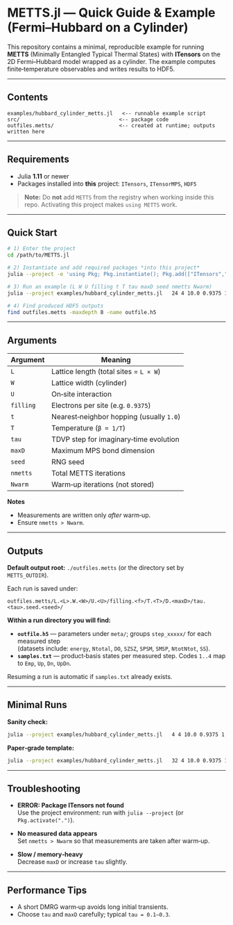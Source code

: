 # METTS.jl — Quick Guide & Example (Fermi–Hubbard on a Cylinder)

This repository contains a minimal, reproducible example for running
**METTS** (Minimally Entangled Typical Thermal States) with **ITensors**
on the 2D Fermi–Hubbard model wrapped as a cylinder. The example
computes finite‑temperature observables and writes results to HDF5.

---

## Contents

```
examples/hubbard_cylinder_metts.jl   <-- runnable example script
src/                                <-- package code
outfiles.metts/                     <-- created at runtime; outputs written here
```

---

## Requirements

- Julia **1.11** or newer
- Packages installed into **this** project: `ITensors`, `ITensorMPS`, `HDF5`

> **Note:** Do **not** add `METTS` from the registry when working inside this repo.
> Activating this project makes `using METTS` work.

---

## Quick Start

```bash
# 1) Enter the project
cd /path/to/METTS.jl

# 2) Instantiate and add required packages *into this project*
julia --project -e 'using Pkg; Pkg.instantiate(); Pkg.add(["ITensors","ITensorMPS","HDF5"])'

# 3) Run an example (L W U filling t T tau maxD seed nmetts Nwarm)
julia --project examples/hubbard_cylinder_metts.jl   24 4 10.0 0.9375 1.0 0.10 0.3 2000 1 100 5

# 4) Find produced HDF5 outputs
find outfiles.metts -maxdepth 8 -name outfile.h5
```

---

## Arguments

| Argument | Meaning |
|---|---|
| `L` | Lattice length (total sites = `L × W`) |
| `W` | Lattice width (cylinder) |
| `U` | On‑site interaction |
| `filling` | Electrons per site (e.g. `0.9375`) |
| `t` | Nearest‑neighbor hopping (usually `1.0`) |
| `T` | Temperature (`β = 1/T`) |
| `tau` | TDVP step for imaginary‑time evolution |
| `maxD` | Maximum MPS bond dimension |
| `seed` | RNG seed |
| `nmetts` | Total METTS iterations |
| `Nwarm` | Warm‑up iterations (not stored) |

**Notes**

- Measurements are written only *after* warm‑up.
- Ensure `nmetts > Nwarm`.

---

## Outputs

**Default output root:** `./outfiles.metts` (or the directory set by `METTS_OUTDIR`).

Each run is saved under:
```
outfiles.metts/L.<L>.W.<W>/U.<U>/filling.<f>/T.<T>/D.<maxD>/tau.<tau>.seed.<seed>/
```

**Within a run directory you will find:**
- **`outfile.h5`** — parameters under `meta/`; groups `step_xxxxx/` for each measured step  
  (datasets include: `energy`, `Ntotal`, `DO`, `SZSZ`, `SPSM`, `SMSP`, `NtotNtot`, `SS`).
- **`samples.txt`** — product‑basis states per measured step. Codes `1..4` map to `Emp`, `Up`, `Dn`, `UpDn`.

Resuming a run is automatic if `samples.txt` already exists.

---

## Minimal Runs

**Sanity check:**
```bash
julia --project examples/hubbard_cylinder_metts.jl   4 4 10.0 0.9375 1.0 0.10 0.3 100 1 10 5
```

**Paper‑grade template:**
```bash
julia --project examples/hubbard_cylinder_metts.jl   32 4 10.0 0.9375 1.0 0.10 0.2 2000 1 2000 100
```

---

## Troubleshooting

- **ERROR: Package ITensors not found**  
  Use the project environment: run with `julia --project` (or `Pkg.activate(".")`).

- **No measured data appears**  
  Set `nmetts > Nwarm` so that measurements are taken after warm‑up.

- **Slow / memory‑heavy**  
  Decrease `maxD` or increase `tau` slightly.

---

## Performance Tips

- A short DMRG warm‑up avoids long initial transients.
- Choose `tau` and `maxD` carefully; typical `tau = 0.1–0.3`.